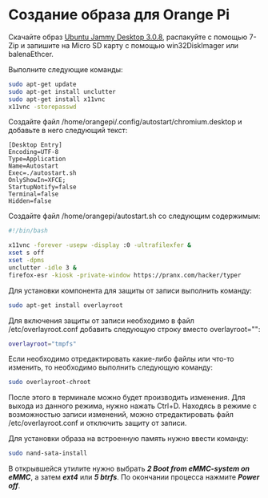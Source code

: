 # Создание образа для Orange Pi

Скачайте образ [Ubuntu Jammy Desktop 3.0.8](https://drive.google.com/file/d/1HeoGfnMVskSirPlZ4zKhoSxEIKjxeNQd/view?usp=drive_link), распакуйте с помощью 7-Zip и запишите на Micro SD карту с помощью win32DiskImager или balenaEthcer.

Выполните следующие команды:

``` bash
sudo apt-get update
sudo apt-get install unclutter
sudo apt-get install x11vnc
x11vnc -storepasswd
```

Создайте файл /home/orangepi/.config/autostart/chromium.desktop и добавьте в него следующий текст:
```
[Desktop Entry]
Encoding=UTF-8
Type=Application
Name=Autostart
Exec=./autostart.sh
OnlyShowIn=XFCE;
StartupNotify=false
Terminal=false
Hidden=false
```

Создайте файл /home/orangepi/autostart.sh со следующим содержимым:
``` bash
#!/bin/bash

x11vnc -forever -usepw -display :0 -ultrafilexfer &
xset s off
xset -dpms
unclutter -idle 3 &
firefox-esr -kiosk -private-window https://pranx.com/hacker/typer
```

Для установки компонента для защиты от записи выполнить команду:
``` bash
sudo apt-get install overlayroot
```

Для включения защиты от записи необходимо в файл /etc/overlayroot.conf добавить следующую строку вместо overlayroot="":
``` bash
overlayroot="tmpfs"
```

Если необходимо отредактировать какие-либо файлы или что-то изменить, то необходимо выполнить следующую команду:
``` bash
sudo overlayroot-chroot
```

После этого в терминале можно будет производить изменения. Для выхода из данного режима, нужно нажать Ctrl+D.
Находясь в режиме с возможностью записи изменений, можно отредактировать файл /etc/overlayroot.conf и отключить защиту от записи.

Для установки образа на встроенную память нужно ввести команду:
``` bash
sudo nand-sata-install
```
В открывшейся утилите нужно выбрать _**2 Boot from eMMC-system on eMMC**_, а затем _**ext4**_ или _**5 btrfs**_.
По окончании процесса нажмите  _**Power off**_.
